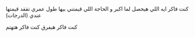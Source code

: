 كنت فاكر ايه اللي هيحصل لما اكبر
و الحاجة اللي قيمتني بيها طول عمري تققد قيمتها عندي (الدرجات)

كنت فاكر هيفرق كنت فاكر هتهتم